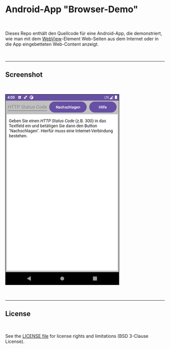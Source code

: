 # Android-App "Browser-Demo" #

<br>

Dieses Repo enthält den Quellcode für eine Android-App, die demonstriert, wie man mit dem
[WebView](https://developer.android.com/reference/android/webkit/WebView)-Element
Web-Seiten aus dem Internet oder in die App eingebetteten Web-Content anzeigt.

<br>

----

## Screenshot ##

<br>

![Screenshot](screenshot_1.png)

<br>

----

## License ##

<br>

See the [LICENSE file](LICENSE.md) for license rights and limitations (BSD 3-Clause License).

<br>
